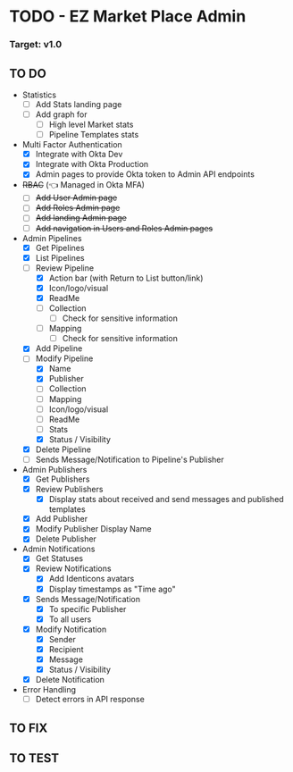 # TODO - EZ Market Place Admin

### Target: v1.0

## TO DO
- Statistics
  - [ ] Add Stats landing page
  - [ ] Add graph for
    - [ ] High level Market stats
    - [ ] Pipeline Templates stats
- Multi Factor Authentication
  - [x] Integrate with Okta Dev
  - [x] Integrate with Okta Production
  - [x] Admin pages to provide Okta token to Admin API endpoints
- ~~RBAC~~ (👈 Managed in Okta MFA)
  - [ ] ~~Add User Admin page~~
  - [ ] ~~Add Roles Admin page~~
  - [ ] ~~Add landing Admin page~~
  - [ ] ~~Add navigation in Users and Roles Admin pages~~
- Admin Pipelines
  - [x] Get Pipelines
  - [x] List Pipelines
  - [ ] Review Pipeline
    - [x] Action bar (with Return to List button/link)
    - [x] Icon/logo/visual
    - [x] ReadMe
    - [ ] Collection
      - [ ] Check for sensitive information
    - [ ] Mapping
      - [ ] Check for sensitive information
  - [x] Add Pipeline
  - [ ] Modify Pipeline
    - [x] Name
    - [x] Publisher
    - [ ] Collection
    - [ ] Mapping
    - [ ] Icon/logo/visual
    - [ ] ReadMe
    - [ ] Stats
    - [x] Status / Visibility
  - [x] Delete Pipeline
  - [ ] Sends Message/Notification to Pipeline's Publisher
- Admin Publishers
  - [x] Get Publishers
  - [x] Review Publishers
    - [x] Display stats about received and send messages and published templates
  - [x] Add Publisher
  - [x] Modify Publisher Display Name
  - [x] Delete Publisher
- Admin Notifications
  - [x] Get Statuses
  - [x] Review Notifications
    - [x] Add Identicons avatars
    - [x] Display timestamps as "Time ago"
  - [x] Sends Message/Notification
    - [x] To specific Publisher
    - [x] To all users
  - [x] Modify Notification
    - [x] Sender
    - [x] Recipient
    - [x] Message
    - [x] Status / Visibility
  - [x] Delete Notification
- Error Handling
  - [ ] Detect errors in API response

## TO FIX

## TO TEST

